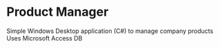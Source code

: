 # Product Manager
Simple Windows Desktop application (C#) to manage company products
Uses Microsoft Access DB
